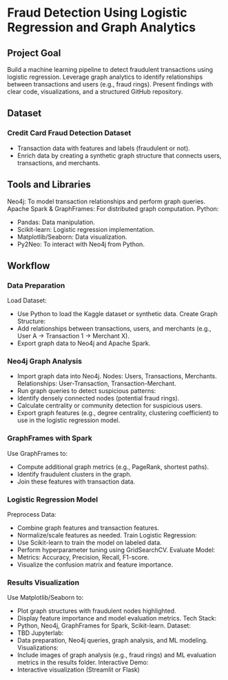 # Fraud Detection Using Logistic Regression and Graph Analytics
## Project Goal
Build a machine learning pipeline to detect fraudulent transactions using logistic regression.
Leverage graph analytics to identify relationships between transactions and users (e.g., fraud rings).
Present findings with clear code, visualizations, and a structured GitHub repository.
## Dataset
### Credit Card Fraud Detection Dataset
- Transaction data with features and labels (fraudulent or not).
- Enrich data by creating a synthetic graph structure that connects users, transactions, and merchants.
## Tools and Libraries
Neo4j: To model transaction relationships and perform graph queries.
Apache Spark & GraphFrames: For distributed graph computation.
Python:
- Pandas: Data manipulation.
- Scikit-learn: Logistic regression implementation.
- Matplotlib/Seaborn: Data visualization.
- Py2Neo: To interact with Neo4j from Python.
## Workflow
### Data Preparation
Load Dataset:
- Use Python to load the Kaggle dataset or synthetic data.
Create Graph Structure:
- Add relationships between transactions, users, and merchants (e.g., User A → Transaction 1 → Merchant X).
- Export graph data to Neo4j and Apache Spark.
### Neo4j Graph Analysis
- Import graph data into Neo4j.
Nodes: Users, Transactions, Merchants.
Relationships: User-Transaction, Transaction-Merchant.
- Run graph queries to detect suspicious patterns:
- Identify densely connected nodes (potential fraud rings).
- Calculate centrality or community detection for suspicious users.
- Export graph features (e.g., degree centrality, clustering coefficient) to use in the logistic regression model.
### GraphFrames with Spark
Use GraphFrames to:
- Compute additional graph metrics (e.g., PageRank, shortest paths).
- Identify fraudulent clusters in the graph.
- Join these features with transaction data.
### Logistic Regression Model
Preprocess Data:
- Combine graph features and transaction features.
- Normalize/scale features as needed.
Train Logistic Regression:
- Use Scikit-learn to train the model on labeled data.
- Perform hyperparameter tuning using GridSearchCV.
Evaluate Model:
- Metrics: Accuracy, Precision, Recall, F1-score.
- Visualize the confusion matrix and feature importance.
### Results Visualization
Use Matplotlib/Seaborn to:
- Plot graph structures with fraudulent nodes highlighted.
- Display feature importance and model evaluation metrics.
Tech Stack:
- Python, Neo4j, GraphFrames for Spark, Scikit-learn.
Dataset:
- TBD
Jupyterlab:
- Data preparation, Neo4j queries, graph analysis, and ML modeling.
Visualizations:
- Include images of graph analysis (e.g., fraud rings) and ML evaluation metrics in the results folder.
Interactive Demo:
- Interactive visualization (Streamlit or Flask)
